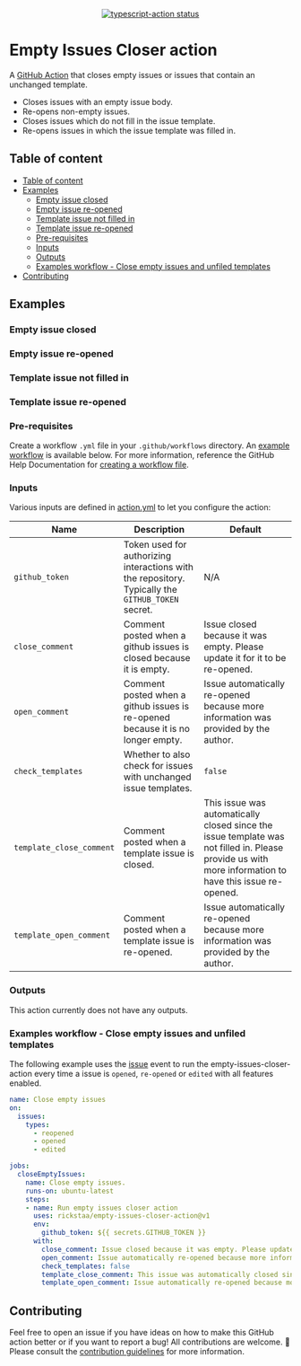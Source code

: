 <p align="center">
  <a href="https://github.com/rickstaa/empty-issues-closer-action/actions"><img alt="typescript-action status" src="https://github.com/rickstaa/empty-issues-closer-action/workflows/build-test/badge.svg"></a>
</p>

# Empty Issues Closer action

A [GitHub Action](https://github.com/features/actions) that closes empty issues or issues that contain an unchanged template.

-   Closes issues with an empty issue body.
-   Re-opens non-empty issues.
-   Closes issues which do not fill in the issue template.
-   Re-opens issues in which the issue template was filled in.

## Table of content

-   [Table of content](#table-of-content)
-   [Examples](#examples)
    -   [Empty issue closed](#empty-issue-closed)
    -   [Empty issue re-opened](#empty-issue-re-opened)
    -   [Template issue not filled in](#template-issue-not-filled-in)
    -   [Template issue re-opened](#template-issue-re-opened)
    -   [Pre-requisites](#pre-requisites)
    -   [Inputs](#inputs)
    -   [Outputs](#outputs)
    -   [Examples workflow - Close empty issues and unfiled templates](#examples-workflow---close-empty-issues-and-unfiled-templates)
-   [Contributing](#contributing)

## Examples

### Empty issue closed

### Empty issue re-opened

### Template issue not filled in

### Template issue re-opened

### Pre-requisites

Create a workflow `.yml` file in your `.github/workflows` directory. An [example workflow](#examples-workflow---create-dashboard-and-label-top-issues-bugs-features-and-pull-requests) is available below. For more information, reference the GitHub Help Documentation for [creating a workflow file](https://docs.github.com/en/actions/using-workflows#creating-a-workflow-file).

### Inputs

Various inputs are defined in [action.yml](action.yml) to let you configure the action:

| Name                     | Description                                                                                       | Default                                                                                                                                               |
| ------------------------ | ------------------------------------------------------------------------------------------------- | ----------------------------------------------------------------------------------------------------------------------------------------------------- |
| `github_token`           | Token used for authorizing interactions with the repository. Typically the `GITHUB_TOKEN` secret. | N/A                                                                                                                                                   |
| `close_comment`          | Comment posted when a github issues is closed because it is empty.                                | Issue closed because it was empty. Please update it for it to be re-opened.                                                                           |
| `open_comment`           | Comment posted when a github issues is re-opened because it is no longer empty.                   | Issue automatically re-opened because more information was provided by the author.                                                                    |
| `check_templates`        | Whether to also check for issues with unchanged issue templates.                                  | `false`                                                                                                                                               |
| `template_close_comment` | Comment posted when a template issue is closed.                                                   | This issue was automatically closed since the issue template was not filled in. Please provide us with more information to have this issue re-opened. |
| `template_open_comment`  | Comment posted when a template issue is re-opened.                                                | Issue automatically re-opened because more information was provided by the author.                                                                    |

### Outputs

This action currently does not have any outputs.

### Examples workflow - Close empty issues and unfiled templates

The following example uses the [issue](https://docs.github.com/en/actions/using-workflows/events-that-trigger-workflows#schedule) event to run the empty-issues-closer-action every time a issue is `opened`, `re-opened` or `edited` with all features enabled.

```yaml
name: Close empty issues
on:
  issues:
    types:
      - reopened
      - opened
      - edited

jobs:
  closeEmptyIssues:
    name: Close empty issues.
    runs-on: ubuntu-latest
    steps:
    - name: Run empty issues closer action
      uses: rickstaa/empty-issues-closer-action@v1
      env:
        github_token: ${{ secrets.GITHUB_TOKEN }}
      with:
        close_comment: Issue closed because it was empty. Please update it for it to be re-opened.
        open_comment: Issue automatically re-opened because more information was provided by the author.
        check_templates: false
        template_close_comment: This issue was automatically closed since the issue template was not filled in. Please provide us with more information to have this issue re-opened.
        template_open_comment: Issue automatically re-opened because more information was provided by the author.
```

## Contributing

Feel free to open an issue if you have ideas on how to make this GitHub action better or if you want to report a bug! All contributions are welcome. :rocket: Please consult the [contribution guidelines](CONTRIBUTING.md) for more information.
